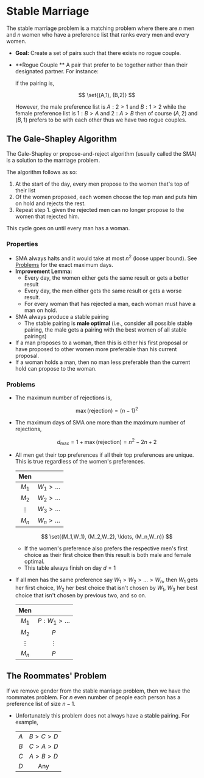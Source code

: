 #  Stable Marriage

The stable marriage problem is a matching problem where there are $n$ men and $n$ women who have a preference list that ranks every men and every women.

* **Goal:** Create a set of pairs such that there exists no rogue couple.
* **Rogue Couple ** A pair that prefer to be together rather than their designated partner. For instance:

    if the pairing is,

    $$ \set{(A,1), (B,2)} $$

    However, the male preference list is $A : 2 > 1$ and $B: 1 > 2$ while the female preference list is $1: B > A$ and $2: A > B$ then of course $(A,2)$ and $(B,1)$ prefers to be with each other thus we have two rogue couples.


## The Gale-Shapley Algorithm

The Gale-Shapley or propose-and-reject algorithm (usually called the SMA) is a solution to the marriage problem.

The algorithm follows as so:

1. At the start of the day, every men propose to the women that's top of their list
2. Of the women proposed, each women choose the top man and puts him on hold and rejects the rest.
3. Repeat step 1. given the rejected men can no longer propose to the women that rejected him.

This cycle goes on until every man has a woman.

### Properties

* SMA always halts and it would take at most $n^2$ (loose upper bound). See [Problems](#Problems) for the exact maximum days.
* **Improvement Lemma:**
    * Every day, the women either gets the same result or gets a better result
    * Every day, the men either gets the same result or gets a worse result.
    * For every woman that has rejected a man, each woman must have a man on hold.
* SMA always produce a stable pairing
    * The stable pairing is **male optimal** (i.e., consider all possible stable pairing, the male gets a pairing with the best women of all stable pairings)
* If a man proposes to a woman, then this is either his first proposal or have proposed to other women more preferable than his current proposal.
* If a woman holds a man, then no man less preferable than the current hold can propose to the woman.

### Problems

* The maximum number of rejections is,

    $$ \max(\text{rejection}) = (n-1)^2 $$

* The maximum days of SMA one more than the maximum number of rejections,

    $$ d_\text{max} = 1 + \max(\text{rejection}) = n^2 - 2n + 2 $$

* All men get their top preferences if all their top preferences are unique. This is true regardless of the women's preferences.

    |   Men    |                |
    | :------: | :------------: |
    |  $M_1$   | $W_1 > \ldots$ |
    |  $M_2$   | $W_2 > \ldots$ |
    | $\vdots$ | $W_3 > \ldots$ |
    |  $M_n$   | $W_n > \ldots$ |

    $$ \set{(M_1,W_1), (M_2,W_2), \ldots, (M_n,W_n)}  $$

    * If the women's preference also prefers the respective men's first choice as their first choice then this result is both male and female optimal.
    * This table always finish on day $d=1$

* If all men has the same preference say $W_1 > W_2 > \ldots > W_n$, then $W_1$ gets her first choice, $W_2$ her best choice that isn't chosen by $W_1$, $W_3$ her best choice that isn't chosen by previous two, and so on.

    |   Men    |                   |
    | :------: | :---------------: |
    |  $M_1$   | $P: W_1 > \ldots$ |
    |  $M_2$   |        $P$        |
    | $\vdots$ |     $\vdots$      |
    |  $M_n$   |        $P$        |

## The Roommates' Problem

If we remove gender from the stable marriage problem, then we have the roommates problem. For $n$ even number of people each person has a preference list of size $n-1$.

* Unfortunately this problem does not always have a stable pairing. For example,

    |       |         |
    | :---: | :-----: |
    |  $A$  | $B>C>D$ |
    |  $B$  | $C>A>D$ |
    |  $C$  | $A>B>D$ |
    |  $D$  |   Any   |